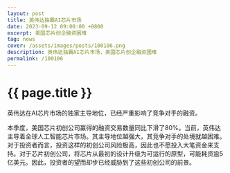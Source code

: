 ```yaml
---
layout: post
title: 英伟达独霸AI芯片市场
date: 2023-09-12 09:00:00 +0800
excerpt: 美国芯片创企融资困难
tag: news
cover: /assets/images/posts/100106.png
description: 英伟达独霸AI芯片市场，美国芯片创企融资困难
permalink: /100106
---
```



# {{ page.title }}


英伟达在AI芯片市场的独家主导地位，已经严重影响了竞争对手的融资。

本季度，美国芯片初创公司赢得的融资交易数量同比下滑了80%。当前，英伟达主导着全球人工智能芯片市场。其主导地位越强大，其竞争对手的处境就越困难。对于投资者而言，投资这样的初创公司风险极高，因此也不愿投入大笔资金来支持。对于芯片初创公司，将芯片从最初的设计升级为可运行的原型，可能耗资逾5亿美元。因此，投资者的望而却步已经威胁到了这些初创公司的前景。